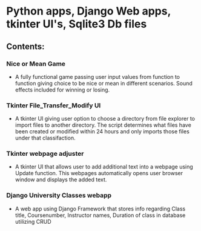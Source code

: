 # Python apps, Django Web apps, tkinter UI's, Sqlite3 Db files 

## Contents:

### Nice or Mean Game
- A fully functional game passing user input values from function to function giving choice to be nice or mean in different scenarios.  Sound effects included for winning or losing.

### Tkinter File_Transfer_Modify UI
- A tkinter UI giving user option to choose a directory from file explorer to import files to another directory.  The script determines what files have been created or modified within 24 hours and only imports those files under that classifaction.

### Tkinter webpage adjuster
- A tkinter UI that allows user to add additional text into a webpage using Update function.  This webpages automatically opens user browser window and displays the added text.

### Django University Classes webapp
- A web app using Django Framework that stores info regarding Class title, Coursenumber, Instructor names, Duration of class in database utilizing CRUD



